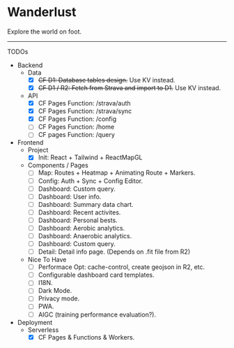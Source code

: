 # Wanderlust
Explore the world on foot.

***

TODOs
- Backend
    - Data
        - [x] ~~CF D1: Database tables design.~~ Use KV instead.
        - [x] ~~CF D1 / R2: Fetch from Strava and import to D1.~~ Use KV instead.
    - API
        - [x] CF Pages Function: /strava/auth
        - [x] CF Pages Function: /strava/sync
        - [x] CF Pages Function: /config
        - [ ] CF Pages Function: /home
        - [ ] CF pages Function: /query
- Frontend
    - Project
        - [x] Init: React + Tailwind + ReactMapGL
    - Components / Pages
        - [ ] Map: Routes + Heatmap + Animating Route + Markers.
        - [ ] Config: Auth + Sync + Config Editor.
        - [ ] Dashboard: Custom query.
        - [ ] Dashboard: User info.
        - [ ] Dashboard: Summary data chart.
        - [ ] Dashboard: Recent activites.
        - [ ] Dashboard: Personal bests.
        - [ ] Dashboard: Aerobic analytics.
        - [ ] Dashboard: Anaerobic analytics.
        - [ ] Dashboard: Custom query.
        - [ ] Detail: Detail info page. (Depends on .fit file from R2)
    - Nice To Have
        - [ ] Performace Opt: cache-control, create geojson in R2, etc.
        - [ ] Configurable dashboard card templates.
        - [ ] I18N.
        - [ ] Dark Mode.
        - [ ] Privacy mode.
        - [ ] PWA.
        - [ ] AIGC (training performance evaluation?).
- Deployment
    - Serverless
        - [x] CF Pages & Functions & Workers.
